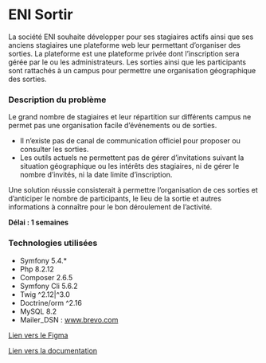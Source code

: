 # ENI Sortir

La société ENI souhaite développer pour ses stagiaires actifs ainsi que ses anciens stagiaires
une plateforme web leur permettant d’organiser des sorties. La plateforme est une
plateforme privée dont l’inscription sera gérée par le ou les administrateurs. Les sorties ainsi
que les participants sont rattachés à un campus pour permettre une organisation
géographique des sorties.

### Description du problème

Le grand nombre de stagiaires et leur répartition sur différents campus ne permet pas une
organisation facile d’événements ou de sorties.

- Il n’existe pas de canal de communication officiel pour proposer ou consulter les sorties.
- Les outils actuels ne permettent pas de gérer d’invitations suivant la situation géographique ou les intérêts des stagiaires, ni de gérer le nombre d’invités, ni la date
limite d’inscription.

Une solution réussie consisterait à permettre l’organisation de ces sorties et d’anticiper le
nombre de participants, le lieu de la sortie et autres informations à connaître pour le bon
déroulement de l’activité.

**Délai : 1 semaines**

### Technologies utilisées

- Symfony 5.4.*
- Php 8.2.12
- Composer 2.6.5
- Symfony Cli 5.6.2
- Twig ^2.12|^3.0
- Doctrine/orm ^2.16
- MySQL 8.2
- Mailer_DSN : www.brevo.com

[Lien vers le Figma](https://www.figma.com/file/M3df9jC3hP63sRFEWhWhcT/ENI_Sortir-(Community)?type=design&node-id=0%3A1&mode=design&t=EwJkIfu4fX8P6njM-1)

[Lien vers la documentation](https://hickory-dormouse-c7a.notion.site/ENI-Sortir-2f9ad0e7548a4f24ab5376d226d77cce)

